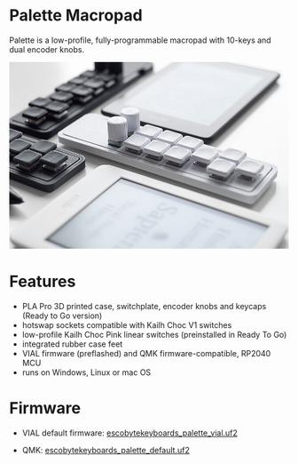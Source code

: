 # Palette Macropad
Palette is a low-profile, fully-programmable macropad with 10-keys and dual encoder knobs.

![image description](images/escobytekeyboards-palette-macropad_01.jpg)

# Features

- PLA Pro 3D printed case, switchplate, encoder knobs and keycaps (Ready to Go version)
- hotswap sockets compatible with Kailh Choc V1 switches
- low-profile Kailh Choc Pink linear switches (preinstalled in Ready To Go)
- integrated rubber case feet
- VIAL firmware (preflashed) and QMK firmware-compatible, RP2040 MCU
- runs on Windows, Linux or mac OS

# Firmware
- VIAL default firmware:
[escobytekeyboards_palette_vial.uf2](https://github.com/escobytekeyboards/Palette/blob/main/escobytekeyboards_palette_vial.uf2)

- QMK:
[escobytekeyboards_palette_default.uf2](https://github.com/escobytekeyboards/Palette/blob/main/escobytekeyboards_palette_default.uf2)
